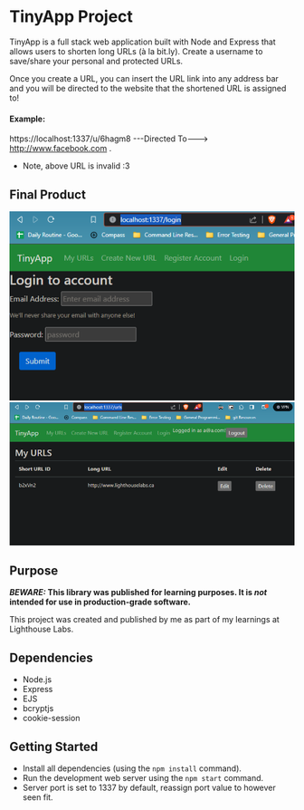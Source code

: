 # TinyApp Project

TinyApp is a full stack web application built with Node and Express that allows users to shorten long URLs (à la bit.ly).
Create a username to save/share your personal and protected URLs.

Once you create a URL, you can insert the URL link into any address bar and you will be directed to the website that the shortened URL is assigned to! 

#### Example: 

https://localhost:1337/u/6hagm8 ---Directed To---> http://www.facebook.com .

* Note, above URL is invalid :3 

## Final Product

!["User Login Page"](https://github.com/Faelixx/tinyApp/blob/main/docs/url%20login%20page.png?raw=true)
!["User URL list"](https://github.com/Faelixx/tinyApp/blob/main/docs/url%20list.png?raw=true)

## Purpose

**_BEWARE:_ This library was published for learning purposes. It is _not_ intended for use in production-grade software.**

This project was created and published by me as part of my learnings at Lighthouse Labs. 


## Dependencies

- Node.js
- Express
- EJS
- bcryptjs
- cookie-session

## Getting Started

- Install all dependencies (using the `npm install` command).
- Run the development web server using the `npm start` command.
- Server port is set to 1337 by default, reassign port value to however seen fit.